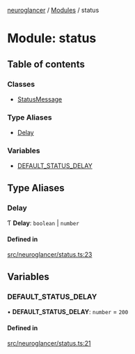 [neuroglancer](../README.md) / [Modules](../modules.md) / status

# Module: status

## Table of contents

### Classes

- [StatusMessage](../classes/status.StatusMessage.md)

### Type Aliases

- [Delay](status.md#delay)

### Variables

- [DEFAULT\_STATUS\_DELAY](status.md#default_status_delay)

## Type Aliases

### Delay

Ƭ **Delay**: `boolean` \| `number`

#### Defined in

[src/neuroglancer/status.ts:23](https://github.com/ActiveBrainAtlas2/neuroglancer/blob/b9eb98e6/src/neuroglancer/status.ts#L23)

## Variables

### DEFAULT\_STATUS\_DELAY

• **DEFAULT\_STATUS\_DELAY**: `number` = `200`

#### Defined in

[src/neuroglancer/status.ts:21](https://github.com/ActiveBrainAtlas2/neuroglancer/blob/b9eb98e6/src/neuroglancer/status.ts#L21)
